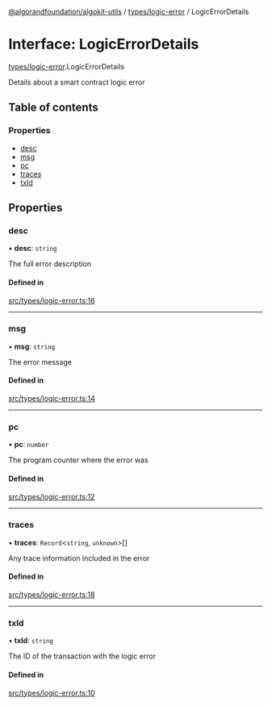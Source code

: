[@algorandfoundation/algokit-utils](../README.md) / [types/logic-error](../modules/types_logic_error.md) / LogicErrorDetails

# Interface: LogicErrorDetails

[types/logic-error](../modules/types_logic_error.md).LogicErrorDetails

Details about a smart contract logic error

## Table of contents

### Properties

- [desc](types_logic_error.LogicErrorDetails.md#desc)
- [msg](types_logic_error.LogicErrorDetails.md#msg)
- [pc](types_logic_error.LogicErrorDetails.md#pc)
- [traces](types_logic_error.LogicErrorDetails.md#traces)
- [txId](types_logic_error.LogicErrorDetails.md#txid)

## Properties

### desc

• **desc**: `string`

The full error description

#### Defined in

[src/types/logic-error.ts:16](https://github.com/algorandfoundation/algokit-utils-ts/blob/main/src/types/logic-error.ts#L16)

___

### msg

• **msg**: `string`

The error message

#### Defined in

[src/types/logic-error.ts:14](https://github.com/algorandfoundation/algokit-utils-ts/blob/main/src/types/logic-error.ts#L14)

___

### pc

• **pc**: `number`

The program counter where the error was

#### Defined in

[src/types/logic-error.ts:12](https://github.com/algorandfoundation/algokit-utils-ts/blob/main/src/types/logic-error.ts#L12)

___

### traces

• **traces**: `Record`<`string`, `unknown`\>[]

Any trace information included in the error

#### Defined in

[src/types/logic-error.ts:18](https://github.com/algorandfoundation/algokit-utils-ts/blob/main/src/types/logic-error.ts#L18)

___

### txId

• **txId**: `string`

The ID of the transaction with the logic error

#### Defined in

[src/types/logic-error.ts:10](https://github.com/algorandfoundation/algokit-utils-ts/blob/main/src/types/logic-error.ts#L10)
